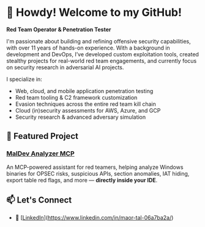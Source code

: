 # 👋 Howdy! Welcome to my GitHub!

**Red Team Operator & Penetration Tester**

I'm passionate about building and refining offensive security capabilities, with over 11 years of hands-on experience. With a background in development and DevOps, I’ve developed custom exploitation tools, created stealthy projects for real-world red team engagements, and currently focus on security research in adversarial AI projects.

I specialize in:
- Web, cloud, and mobile application penetration testing
- Red team tooling & C2 framework customization
- Evasion techniques across the entire red team kill chain
- Cloud (in)security assessments for AWS, Azure, and GCP
- Security research & advanced adversary simulation

## 🚀 Featured Project
### [MalDev Analyzer MCP](https://github.com/RootInj3/MalDev-Analyzer-MCP)
An MCP-powered assistant for red teamers, helping analyze Windows binaries for OPSEC risks, suspicious APIs, section anomalies, IAT hiding, export table red flags, and more — **directly inside your IDE**.

## 📫 Let's Connect
- 💼 [[LinkedIn](https://linkedin.com/in/yourprofile)](https://www.linkedin.com/in/maor-tal-06a7ba2a/)
